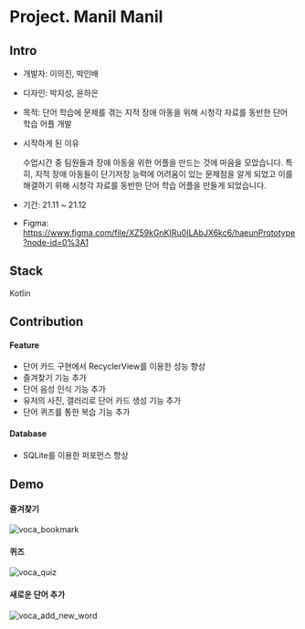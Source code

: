 # Project. Manil Manil

## Intro

* 개발자: 이의진, 박인배 

* 디자인: 박지성, 윤하은

* 목적: 단어 학습에 문제를 겪는 지적 장애 아동을 위해 시청각 자료를 동반한 단어 학습 어플 개발 

* 시작하게 된 이유

  수업시간 중 팀원들과 장애 아동을 위한 어플을 만드는 것에 마음을 모았습니다. 특히, 지적 장애 아동들이 단기저장 능력에 어려움이 있는 문제점을 알게 되었고 이를 해결하기 위해 시청각 자료를 동반한 단어 학습 어플을 만들게 되었습니다.

* 기간: 21.11 ~ 21.12

* Figma: https://www.figma.com/file/XZ59kGnKIRu0ILAbJX6kc6/haeunPrototype?node-id=0%3A1

## Stack

Kotlin


## Contribution

#### Feature

* 단어 카드 구현에서 RecyclerView를 이용한 성능 향상 
* 즐겨찾기 기능 추가
* 단어 음성 인식 기능 추가
* 유저의 사진, 갤러리로 단어 카드 생성 기능 추가
* 단어 퀴즈를 통한 복습 기능 추가

#### Database

* SQLite를 이용한 퍼포먼스 향상



## Demo

#### **즐겨찾기**   

![voca_bookmark](https://user-images.githubusercontent.com/50033459/167344913-6b5a5757-2ab4-46b0-93ca-4a97c25d2a61.gif)


#### **퀴즈**

   ![voca_quiz](https://user-images.githubusercontent.com/50033459/167345060-dffc51e0-7976-4970-ae54-60e1a543102d.gif)


#### **새로운 단어 추가**

![voca_add_new_word](https://user-images.githubusercontent.com/50033459/167345115-c93eee09-c495-4a6e-bbb7-4927d1b3126d.gif)
